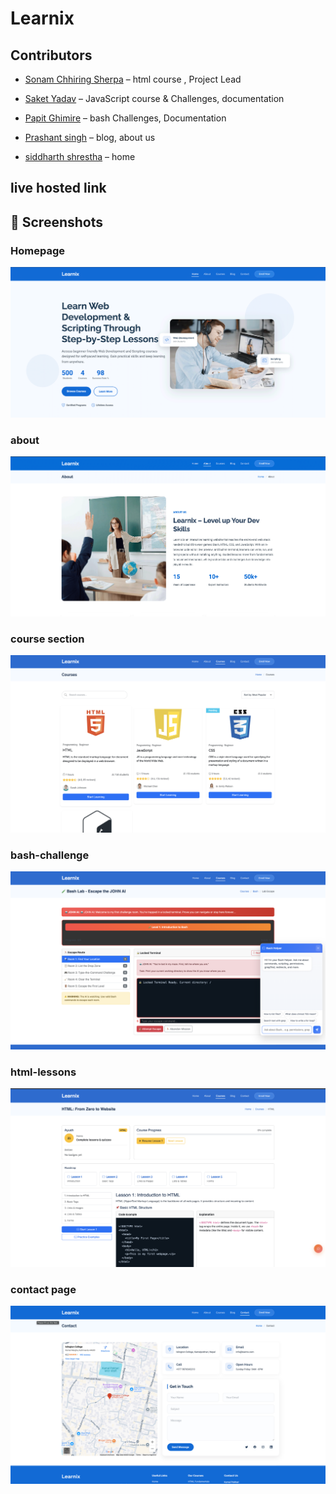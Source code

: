 # Learnix





## Contributors

- [Sonam Chhiring Sherpa](https://github.com/SonamChhiringSherpa) –  html course , Project Lead

- [Saket Yadav](https://github.com/saket-yadav) – JavaScript course & Challenges, documentation

- [Papit Ghimire](https://github.com/papit-stack) – bash Challenges, Documentation

- [Prashant singh](https://github.com/Prashant-singh23) – blog, about us 

- [siddharth shrestha](https://github.com/evader5731) – home 

## live hosted link

## 📸 Screenshots

### Homepage
![Homepage](assets/screenshot/home.png)

### about
![about](assets/screenshot/about.png)

### course section
![course](assets/screenshot/course.png)

### bash-challenge
![bash-challenge](assets/screenshot/bash-practice.png)

### html-lessons
![html-lessons](assets/screenshot/html-lesson.png)

### contact page
![contact](assets/screenshot/contact.png)
